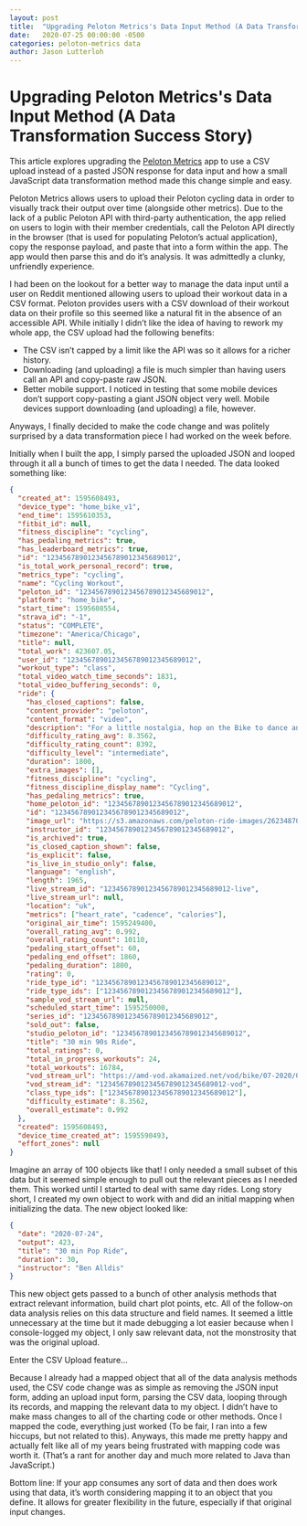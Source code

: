 ```yaml
---
layout: post
title:  "Upgrading Peloton Metrics's Data Input Method (A Data Transformation Success Story)"
date:   2020-07-25 00:00:00 -0500
categories: peloton-metrics data
author: Jason Lutterloh
---
```


# Upgrading Peloton Metrics's Data Input Method (A Data Transformation Success Story)

This article explores upgrading the [Peloton Metrics](https://peloton.lutterloh.dev) app to use a CSV upload instead of a pasted JSON response for data input and how a small JavaScript data transformation method made this change simple and easy.

Peloton Metrics allows users to upload their Peloton cycling data in order to visually track their output over time (alongside other metrics). Due to the lack of a public Peloton API with third-party authentication, the app relied on users to login with their member credentials, call the Peloton API directly in the browser (that is used for populating Peloton’s actual application), copy the response payload, and paste that into a form within the app. The app would then parse this and do it’s analysis. It was admittedly a clunky, unfriendly experience.

I had been on the lookout for a better way to manage the data input until a user on Reddit mentioned allowing users to upload their workout data in a CSV format. Peloton provides users with a CSV download of their workout data on their profile so this seemed like a natural fit in the absence of an accessible API. While initially I didn’t like the idea of having to rework my whole app, the CSV upload had the following benefits:

- The CSV isn’t capped by a limit like the API was so it allows for a richer history.
- Downloading (and uploading) a file is much simpler than having users call an API and copy-paste raw JSON.
- Better mobile support. I noticed in testing that some mobile devices don’t support copy-pasting a giant JSON object very well. Mobile devices support downloading (and uploading) a file, however.

Anyways, I finally decided to make the code change and was politely surprised by a data transformation piece I had worked on the week before.

Initially when I built the app, I simply parsed the uploaded JSON and looped through it all a bunch of times to get the data I needed. The data looked something like:

```json
{
  "created_at": 1595608493,
  "device_type": "home_bike_v1",
  "end_time": 1595610353,
  "fitbit_id": null,
  "fitness_discipline": "cycling",
  "has_pedaling_metrics": true,
  "has_leaderboard_metrics": true,
  "id": "1234567890123456789012345689012",
  "is_total_work_personal_record": true,
  "metrics_type": "cycling",
  "name": "Cycling Workout",
  "peloton_id": "1234567890123456789012345689012",
  "platform": "home_bike",
  "start_time": 1595608554,
  "strava_id": "-1",
  "status": "COMPLETE",
  "timezone": "America/Chicago",
  "title": null,
  "total_work": 423607.05,
  "user_id": "1234567890123456789012345689012",
  "workout_type": "class",
  "total_video_watch_time_seconds": 1831,
  "total_video_buffering_seconds": 0,
  "ride": {
    "has_closed_captions": false,
    "content_provider": "peloton",
    "content_format": "video",
    "description": "For a little nostalgia, hop on the Bike to dance and work your way through this 90s themed ride. ",
    "difficulty_rating_avg": 8.3562,
    "difficulty_rating_count": 8392,
    "difficulty_level": "intermediate",
    "duration": 1800,
    "extra_images": [],
    "fitness_discipline": "cycling",
    "fitness_discipline_display_name": "Cycling",
    "has_pedaling_metrics": true,
    "home_peloton_id": "1234567890123456789012345689012",
    "id": "1234567890123456789012345689012",
    "image_url": "https://s3.amazonaws.com/peloton-ride-images/262348706036866fc0f034b4915d70d8fbd9d633/img_1595254742_39bc1ce1c3b04291a75308183b69c45c.png",
    "instructor_id": "1234567890123456789012345689012",
    "is_archived": true,
    "is_closed_caption_shown": false,
    "is_explicit": false,
    "is_live_in_studio_only": false,
    "language": "english",
    "length": 1965,
    "live_stream_id": "1234567890123456789012345689012-live",
    "live_stream_url": null,
    "location": "uk",
    "metrics": ["heart_rate", "cadence", "calories"],
    "original_air_time": 1595249400,
    "overall_rating_avg": 0.992,
    "overall_rating_count": 10110,
    "pedaling_start_offset": 60,
    "pedaling_end_offset": 1860,
    "pedaling_duration": 1800,
    "rating": 0,
    "ride_type_id": "1234567890123456789012345689012",
    "ride_type_ids": ["1234567890123456789012345689012"],
    "sample_vod_stream_url": null,
    "scheduled_start_time": 1595250000,
    "series_id": "1234567890123456789012345689012",
    "sold_out": false,
    "studio_peloton_id": "1234567890123456789012345689012",
    "title": "30 min 90s Ride",
    "total_ratings": 0,
    "total_in_progress_workouts": 24,
    "total_workouts": 16784,
    "vod_stream_url": "https://amd-vod.akamaized.net/vod/bike/07-2020/07202020-ben_alldis-0200pm-bb-1-3f7951f1085b427e825d3b2a0092c2e0/HLS/master.m3u8",
    "vod_stream_id": "1234567890123456789012345689012-vod",
    "class_type_ids": ["1234567890123456789012345689012"],
    "difficulty_estimate": 8.3562,
    "overall_estimate": 0.992
  },
  "created": 1595608493,
  "device_time_created_at": 1595590493,
  "effort_zones": null
}
```

Imagine an array of 100 objects like that! I only needed a small subset of this data but it seemed simple enough to pull out the relevant pieces as I needed them. This worked until I started to deal with same day rides. Long story short, I created my own object to work with and did an initial mapping when initializing the data. The new object looked like:

```json
{
  "date": "2020-07-24",
  "output": 423,
  "title": "30 min Pop Ride",
  "duration": 30,
  "instructor": "Ben Alldis"
}
```

This new object gets passed to a bunch of other analysis methods that extract relevant information, build chart plot points, etc. All of the follow-on data analysis relies on this data structure and field names. It seemed a little unnecessary at the time but it made debugging a lot easier because when I console-logged my object, I only saw relevant data, not the monstrosity that was the original upload.

Enter the CSV Upload feature…

Because I already had a mapped object that all of the data analysis methods used, the CSV code change was as simple as removing the JSON input form, adding an upload input form, parsing the CSV data, looping through its records, and mapping the relevant data to my object. I didn’t have to make mass changes to all of the charting code or other methods. Once I mapped the code, everything just worked (To be fair, I ran into a few hiccups, but not related to this). Anyways, this made me pretty happy and actually felt like all of my years being frustrated with mapping code was worth it. (That’s a rant for another day and much more related to Java than JavaScript.)

Bottom line: If your app consumes any sort of data and then does work using that data, it’s worth considering mapping it to an object that you define. It allows for greater flexibility in the future, especially if that original input changes.
